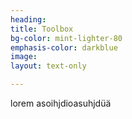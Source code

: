 ```yaml
---
heading: 
title: Toolbox
bg-color: mint-lighter-80
emphasis-color: darkblue
image:
layout: text-only

--- 
```



lorem asoihjdioasuhjdüä